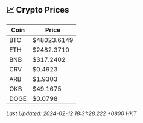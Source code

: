 ## 📈 Crypto Prices

| Coin | Price |
| ---- | ----- |
| BTC | $48023.6149 |
| ETH | $2482.3710 |
| BNB | $317.2402 |
| CRV | $0.4923 |
| ARB | $1.9303 |
| OKB | $49.1675 |
| DOGE | $0.0798 |

_Last Updated: 2024-02-12 18:31:28.222 +0800 HKT_